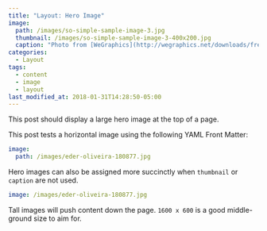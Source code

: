 ```yaml
---
title: "Layout: Hero Image"
image:
  path: /images/so-simple-sample-image-3.jpg
  thumbnail: /images/so-simple-sample-image-3-400x200.jpg
  caption: "Photo from [WeGraphics](http://wegraphics.net/downloads/free-ultimate-blurred-background-pack/)"
categories:
  - Layout
tags:
  - content
  - image
  - layout
last_modified_at: 2018-01-31T14:28:50-05:00
---
```


This post should display a large hero image at the top of a page.

This post tests a horizontal image using the following YAML Front Matter:

```yaml
image:
  path: /images/eder-oliveira-180877.jpg
```

Hero images can also be assigned more succinctly when `thumbnail` or `caption` are not used.

```yaml
image: /images/eder-oliveira-180877.jpg
```

Tall images will push content down the page. `1600 x 600` is a good middle-ground size to aim for.
